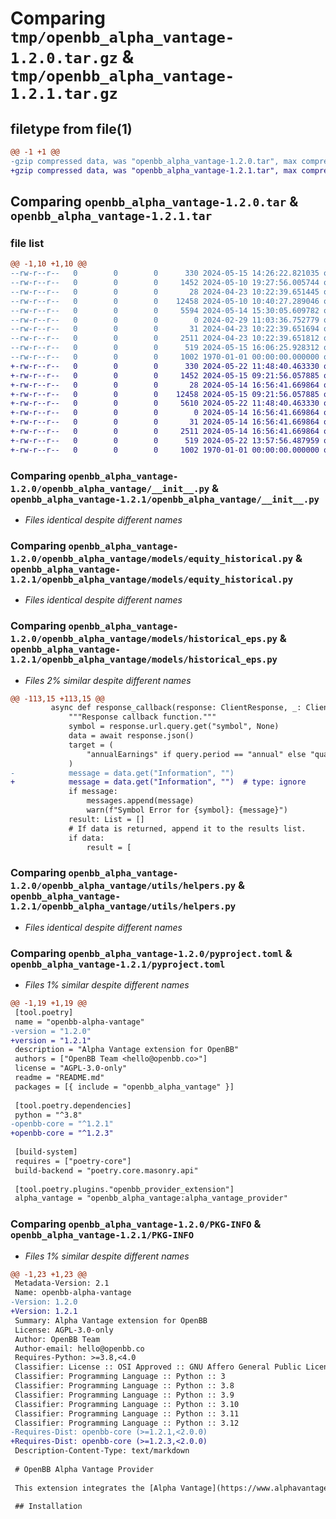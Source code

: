 # Comparing `tmp/openbb_alpha_vantage-1.2.0.tar.gz` & `tmp/openbb_alpha_vantage-1.2.1.tar.gz`

## filetype from file(1)

```diff
@@ -1 +1 @@
-gzip compressed data, was "openbb_alpha_vantage-1.2.0.tar", max compression
+gzip compressed data, was "openbb_alpha_vantage-1.2.1.tar", max compression
```

## Comparing `openbb_alpha_vantage-1.2.0.tar` & `openbb_alpha_vantage-1.2.1.tar`

### file list

```diff
@@ -1,10 +1,10 @@
--rw-r--r--   0        0        0      330 2024-05-15 14:26:22.821035 openbb_alpha_vantage-1.2.0/README.md
--rw-r--r--   0        0        0     1452 2024-05-10 19:27:56.005744 openbb_alpha_vantage-1.2.0/openbb_alpha_vantage/__init__.py
--rw-r--r--   0        0        0       28 2024-04-23 10:22:39.651445 openbb_alpha_vantage-1.2.0/openbb_alpha_vantage/models/__init__.py
--rw-r--r--   0        0        0    12458 2024-05-10 10:40:27.289046 openbb_alpha_vantage-1.2.0/openbb_alpha_vantage/models/equity_historical.py
--rw-r--r--   0        0        0     5594 2024-05-14 15:30:05.609782 openbb_alpha_vantage-1.2.0/openbb_alpha_vantage/models/historical_eps.py
--rw-r--r--   0        0        0        0 2024-02-29 11:03:36.752779 openbb_alpha_vantage-1.2.0/openbb_alpha_vantage/py.typed
--rw-r--r--   0        0        0       31 2024-04-23 10:22:39.651694 openbb_alpha_vantage-1.2.0/openbb_alpha_vantage/utils/__init__.py
--rw-r--r--   0        0        0     2511 2024-04-23 10:22:39.651812 openbb_alpha_vantage-1.2.0/openbb_alpha_vantage/utils/helpers.py
--rw-r--r--   0        0        0      519 2024-05-15 16:06:25.928312 openbb_alpha_vantage-1.2.0/pyproject.toml
--rw-r--r--   0        0        0     1002 1970-01-01 00:00:00.000000 openbb_alpha_vantage-1.2.0/PKG-INFO
+-rw-r--r--   0        0        0      330 2024-05-22 11:48:40.463330 openbb_alpha_vantage-1.2.1/README.md
+-rw-r--r--   0        0        0     1452 2024-05-15 09:21:56.057885 openbb_alpha_vantage-1.2.1/openbb_alpha_vantage/__init__.py
+-rw-r--r--   0        0        0       28 2024-05-14 16:56:41.669864 openbb_alpha_vantage-1.2.1/openbb_alpha_vantage/models/__init__.py
+-rw-r--r--   0        0        0    12458 2024-05-15 09:21:56.057885 openbb_alpha_vantage-1.2.1/openbb_alpha_vantage/models/equity_historical.py
+-rw-r--r--   0        0        0     5610 2024-05-22 11:48:40.463330 openbb_alpha_vantage-1.2.1/openbb_alpha_vantage/models/historical_eps.py
+-rw-r--r--   0        0        0        0 2024-05-14 16:56:41.669864 openbb_alpha_vantage-1.2.1/openbb_alpha_vantage/py.typed
+-rw-r--r--   0        0        0       31 2024-05-14 16:56:41.669864 openbb_alpha_vantage-1.2.1/openbb_alpha_vantage/utils/__init__.py
+-rw-r--r--   0        0        0     2511 2024-05-14 16:56:41.669864 openbb_alpha_vantage-1.2.1/openbb_alpha_vantage/utils/helpers.py
+-rw-r--r--   0        0        0      519 2024-05-22 13:57:56.487959 openbb_alpha_vantage-1.2.1/pyproject.toml
+-rw-r--r--   0        0        0     1002 1970-01-01 00:00:00.000000 openbb_alpha_vantage-1.2.1/PKG-INFO
```

### Comparing `openbb_alpha_vantage-1.2.0/openbb_alpha_vantage/__init__.py` & `openbb_alpha_vantage-1.2.1/openbb_alpha_vantage/__init__.py`

 * *Files identical despite different names*

### Comparing `openbb_alpha_vantage-1.2.0/openbb_alpha_vantage/models/equity_historical.py` & `openbb_alpha_vantage-1.2.1/openbb_alpha_vantage/models/equity_historical.py`

 * *Files identical despite different names*

### Comparing `openbb_alpha_vantage-1.2.0/openbb_alpha_vantage/models/historical_eps.py` & `openbb_alpha_vantage-1.2.1/openbb_alpha_vantage/models/historical_eps.py`

 * *Files 2% similar despite different names*

```diff
@@ -113,15 +113,15 @@
         async def response_callback(response: ClientResponse, _: ClientSession):
             """Response callback function."""
             symbol = response.url.query.get("symbol", None)
             data = await response.json()
             target = (
                 "annualEarnings" if query.period == "annual" else "quarterlyEarnings"
             )
-            message = data.get("Information", "")
+            message = data.get("Information", "")  # type: ignore
             if message:
                 messages.append(message)
                 warn(f"Symbol Error for {symbol}: {message}")
             result: List = []
             # If data is returned, append it to the results list.
             if data:
                 result = [
```

### Comparing `openbb_alpha_vantage-1.2.0/openbb_alpha_vantage/utils/helpers.py` & `openbb_alpha_vantage-1.2.1/openbb_alpha_vantage/utils/helpers.py`

 * *Files identical despite different names*

### Comparing `openbb_alpha_vantage-1.2.0/pyproject.toml` & `openbb_alpha_vantage-1.2.1/pyproject.toml`

 * *Files 1% similar despite different names*

```diff
@@ -1,19 +1,19 @@
 [tool.poetry]
 name = "openbb-alpha-vantage"
-version = "1.2.0"
+version = "1.2.1"
 description = "Alpha Vantage extension for OpenBB"
 authors = ["OpenBB Team <hello@openbb.co>"]
 license = "AGPL-3.0-only"
 readme = "README.md"
 packages = [{ include = "openbb_alpha_vantage" }]
 
 [tool.poetry.dependencies]
 python = "^3.8"
-openbb-core = "^1.2.1"
+openbb-core = "^1.2.3"
 
 [build-system]
 requires = ["poetry-core"]
 build-backend = "poetry.core.masonry.api"
 
 [tool.poetry.plugins."openbb_provider_extension"]
 alpha_vantage = "openbb_alpha_vantage:alpha_vantage_provider"
```

### Comparing `openbb_alpha_vantage-1.2.0/PKG-INFO` & `openbb_alpha_vantage-1.2.1/PKG-INFO`

 * *Files 1% similar despite different names*

```diff
@@ -1,23 +1,23 @@
 Metadata-Version: 2.1
 Name: openbb-alpha-vantage
-Version: 1.2.0
+Version: 1.2.1
 Summary: Alpha Vantage extension for OpenBB
 License: AGPL-3.0-only
 Author: OpenBB Team
 Author-email: hello@openbb.co
 Requires-Python: >=3.8,<4.0
 Classifier: License :: OSI Approved :: GNU Affero General Public License v3
 Classifier: Programming Language :: Python :: 3
 Classifier: Programming Language :: Python :: 3.8
 Classifier: Programming Language :: Python :: 3.9
 Classifier: Programming Language :: Python :: 3.10
 Classifier: Programming Language :: Python :: 3.11
 Classifier: Programming Language :: Python :: 3.12
-Requires-Dist: openbb-core (>=1.2.1,<2.0.0)
+Requires-Dist: openbb-core (>=1.2.3,<2.0.0)
 Description-Content-Type: text/markdown
 
 # OpenBB Alpha Vantage Provider
 
 This extension integrates the [Alpha Vantage](https://www.alphavantage.co/) data provider into the OpenBB Platform.
 
 ## Installation
```

